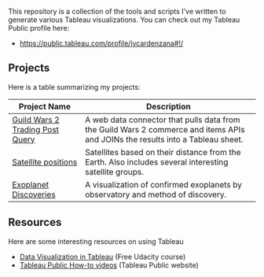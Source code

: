 This repository is a collection of the tools and scripts I've written to generate
various Tableau visualizations. You can check out my Tableau Public profile here:
* https://public.tableau.com/profile/jvcardenzana#!/

## Projects
Here is a table summarizing my projects:

| Project Name | Description
|--------------|-------------
| [Guild Wars 2 Trading Post Query](guildwars2_buy_sell/) | A web data connector that pulls data from the Guild Wars 2 commerce and items APIs and JOINs the results into a Tableau sheet.
| [Satellite positions](active_satellites/) | Satellites based on their distance from the Earth. Also includes several interesting satellite groups.
| [Exoplanet Discoveries](exoplanets/) | A visualization of confirmed exoplanets by observatory and method of discovery.

## Resources
Here are some interesting resources on using Tableau
* [Data Visualization in Tableau](https://www.udacity.com/course/data-visualization-in-tableau--ud1006) (Free Udacity course)
* [Tableau Public How-to videos](https://public.tableau.com/en-us/s/resources) (Tableau Public website)
